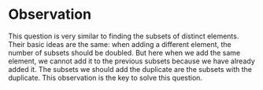 # Observation

This question is very similar to finding the subsets of distinct elements. Their basic ideas are the same: when adding a different element, the number of subsets should be doubled. But here when we add the same element, we cannot add it to the previous subsets because we have already added it. The subsets we should add the duplicate are the subsets with the duplicate. This observation is the key to solve this question.